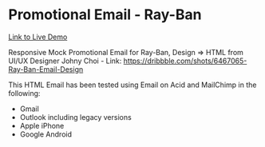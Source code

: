 # Promotional Email - Ray-Ban

[Link to Live Demo](https://tinyurl.com/2p865bms)

Responsive Mock Promotional Email for Ray-Ban, Design => HTML from UI/UX Designer Johny Choi - Link: https://dribbble.com/shots/6467065-Ray-Ban-Email-Design

This HTML Email has been tested using Email on Acid and MailChimp in the following:

- Gmail
- Outlook including legacy versions
- Apple iPhone
- Google Android
